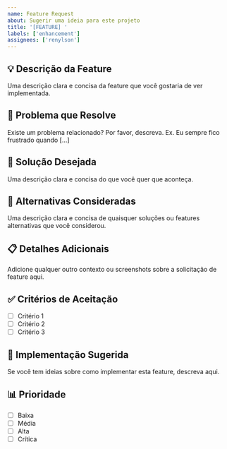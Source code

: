 ```yaml
---
name: Feature Request
about: Sugerir uma ideia para este projeto
title: '[FEATURE] '
labels: ['enhancement']
assignees: ['renylson']
---
```


## 💡 Descrição da Feature
Uma descrição clara e concisa da feature que você gostaria de ver implementada.

## 🎯 Problema que Resolve
Existe um problema relacionado? Por favor, descreva. Ex. Eu sempre fico frustrado quando [...]

## 💭 Solução Desejada
Uma descrição clara e concisa do que você quer que aconteça.

## 🔄 Alternativas Consideradas
Uma descrição clara e concisa de quaisquer soluções ou features alternativas que você considerou.

## 📋 Detalhes Adicionais
Adicione qualquer outro contexto ou screenshots sobre a solicitação de feature aqui.

## ✅ Critérios de Aceitação
- [ ] Critério 1
- [ ] Critério 2
- [ ] Critério 3

## 🔧 Implementação Sugerida
Se você tem ideias sobre como implementar esta feature, descreva aqui.

## 📊 Prioridade
- [ ] Baixa
- [ ] Média
- [ ] Alta
- [ ] Crítica
